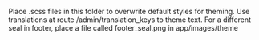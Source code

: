 Place .scss files in this folder to overwrite default styles for theming.
Use translations at route /admin/translation_keys to theme text. 
For a different seal in footer, place a file called footer_seal.png in app/images/theme
